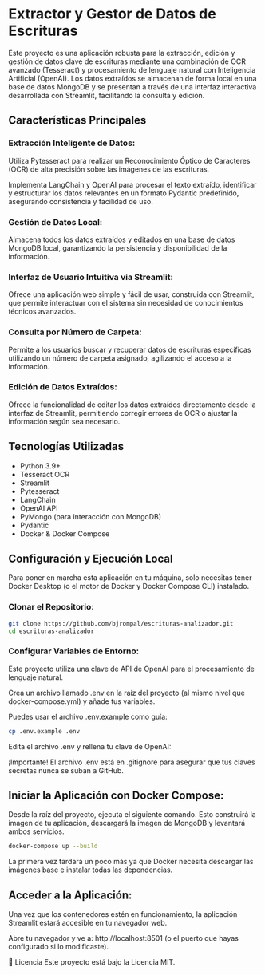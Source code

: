 # Extractor y Gestor de Datos de Escrituras
Este proyecto es una aplicación robusta para la extracción, edición y gestión de datos clave de escrituras mediante una combinación de OCR avanzado (Tesseract) y procesamiento de lenguaje natural con Inteligencia Artificial (OpenAI). Los datos extraídos se almacenan de forma local en una base de datos MongoDB y se presentan a través de una interfaz interactiva desarrollada con Streamlit, facilitando la consulta y edición.

## Características Principales
### Extracción Inteligente de Datos:

Utiliza Pytesseract para realizar un Reconocimiento Óptico de Caracteres (OCR) de alta precisión sobre las imágenes de las escrituras.

Implementa LangChain y OpenAI para procesar el texto extraído, identificar y estructurar los datos relevantes en un formato Pydantic predefinido, asegurando consistencia y facilidad de uso.

### Gestión de Datos Local:

Almacena todos los datos extraídos y editados en una base de datos MongoDB local, garantizando la persistencia y disponibilidad de la información.

### Interfaz de Usuario Intuitiva via Streamlit:

Ofrece una aplicación web simple y fácil de usar, construida con Streamlit, que permite interactuar con el sistema sin necesidad de conocimientos técnicos avanzados.

### Consulta por Número de Carpeta:

Permite a los usuarios buscar y recuperar datos de escrituras específicas utilizando un número de carpeta asignado, agilizando el acceso a la información.

### Edición de Datos Extraídos:

Ofrece la funcionalidad de editar los datos extraídos directamente desde la interfaz de Streamlit, permitiendo corregir errores de OCR o ajustar la información según sea necesario.

## Tecnologías Utilizadas
- Python 3.9+
- Tesseract OCR
- Streamlit
- Pytesseract
- LangChain
- OpenAI API
- PyMongo (para interacción con MongoDB)
- Pydantic
- Docker & Docker Compose

## Configuración y Ejecución Local
Para poner en marcha esta aplicación en tu máquina, solo necesitas tener Docker Desktop (o el motor de Docker y Docker Compose CLI) instalado.

### Clonar el Repositorio:

```Bash
git clone https://github.com/bjrompal/escrituras-analizador.git
cd escrituras-analizador
```

### Configurar Variables de Entorno:

Este proyecto utiliza una clave de API de OpenAI para el procesamiento de lenguaje natural.

Crea un archivo llamado .env en la raíz del proyecto (al mismo nivel que docker-compose.yml) y añade tus variables.

Puedes usar el archivo .env.example como guía:

```Bash
cp .env.example .env
```

Edita el archivo .env y rellena tu clave de OpenAI:

¡Importante! El archivo .env está en .gitignore para asegurar que tus claves secretas nunca se suban a GitHub.

## Iniciar la Aplicación con Docker Compose:

Desde la raíz del proyecto, ejecuta el siguiente comando. Esto construirá la imagen de tu aplicación, descargará la imagen de MongoDB y levantará ambos servicios.

```bash
docker-compose up --build
```

La primera vez tardará un poco más ya que Docker necesita descargar las imágenes base e instalar todas las dependencias.

## Acceder a la Aplicación:

Una vez que los contenedores estén en funcionamiento, la aplicación Streamlit estará accesible en tu navegador web.

Abre tu navegador y ve a: http://localhost:8501 (o el puerto que hayas configurado si lo modificaste).

📄 Licencia
Este proyecto está bajo la Licencia MIT. 

